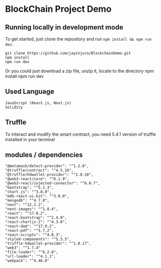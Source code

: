 # BlockChain Project Demo


## Running locally in development mode

To get started, just clone the repository and run `npm install && npm run dev`:

    git clone https://github.com/jayinjuro/BlockchainDemo.git
    npm install
    npm run dev
    
Or you could just download a zip file, unzip it, locate to the directory
    npm install
    npm run dev
    
    
## Used Language

    JavaScript (React.js, Next.js)
    Solidity


## Truffle
To interact and modify the smart contract, you need 5.4.1 version of truffle installed in your terminal


## modules / dependencies
    "@metamask/detect-provider": "^1.2.0",
    "@truffle/contract": "^4.5.16",
    "@truffle/hdwallet-provider": "^2.0.10",
    "@web3-react/core": "^6.1.9",
    "@web3-react/injected-connector": "^6.0.7",
    "bootstrap": "^5.1.3",
    "chart.js": "^3.8.0",
    "mdb-react-ui-kit": "^3.0.0",
    "mongodb": "^4.7.0",
    "next": "^12.2.2",
    "next-images": "^1.8.4",
    "react": "^17.0.2",
    "react-bootstrap": "^2.4.0",
    "react-chartjs-2": "^4.3.0",
    "react-dom": "^17.0.2",
    "react-pdf": "^5.7.2",
    "react-scripts": "^4.0.3",
    "styled-components": "^5.3.5",
    "truffle-hdwallet-provider": "^1.0.17",
    "web3": "^1.7.4"
    "file-loader": "^6.2.0",
    "url-loader": "^4.1.1",
    "webpack": "^4.46.0"

    
